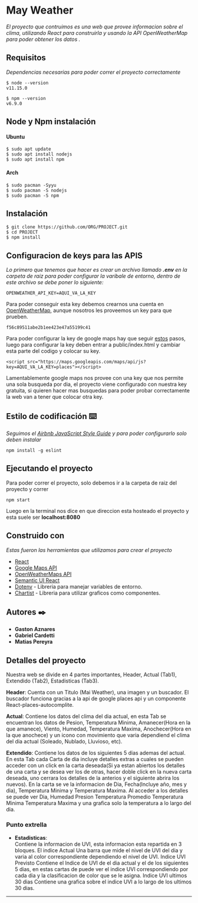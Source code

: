 # May Weather

_El proyecto que contruimos es una web que provee informacion sobre el clima, utilizando React para construirla y usando la API OpenWeatherMap para poder obtener los datos ._


## Requisitos

_Dependencias necesarias para poder correr el proyecto correctamente_

```
$ node --version
v11.15.0

$ npm --version
v6.9.0
```
## Node y Npm instalación
#### Ubuntu
    
    $ sudo apt update
    $ sudo apt install nodejs
    $ sudo apt install npm
    
#### Arch
    
    $ sudo pacman -Syyu
    $ sudo pacman -S nodejs
    $ sudo pacman -S npm

    
## Instalación

```
$ git clone https://github.com/ORG/PROJECT.git
$ cd PROJECT
$ npm install
```
## Configuracion de keys para las APIS
_Lo primero que tenemos que hacer es crear un archivo llamado **.env** en la carpeta de raiz para poder configurar la varibale de entorno, dentro de este archivo se debe poner lo siguiente:_
```
OPENWEATHER_API_KEY=AQUI_VA_LA_KEY
```
Para poder conseguir esta key debemos crearnos una cuenta en [OpenWeatherMap](https://openweathermap.org/), aunque nosotros les proveemos un key para que prueben.
```
f56c89511abe2b1ee423e47a55199c41
```

Para poder configurar la key de google maps hay que seguir [estos](https://developers.google.com/maps/documentation/javascript/get-api-key) pasos, luego para configurar la key deben entrar a public/index.html y cambiar esta parte del codigo y colocar su key.

```
<script src="https://maps.googleapis.com/maps/api/js?key=AQUI_VA_LA_KEY=places"></script>
```

Lamentablemente google maps nos provee con una key que nos permite una sola busqueda por dia, el proyecto viene configurado con nuestra key gratuita, si quieren hacer mas busquedas para poder probar correctamente la web van a tener que colocar otra key.

## Estilo de codificación ⌨️

_Seguimos el [Airbnb JavaScript Style Guide](https://github.com/airbnb/javascript) y para poder configurarlo solo deben instalar_

```
npm install -g eslint
```
## Ejecutando el proyecto
Para poder correr el proyecto, solo debemos ir a la carpeta de raiz del proyecto y correr
```
npm start
```
Luego en la terminal nos dice en que direccion esta hosteado el proyecto y esta suele ser **localhost:8080**

## Construido con

_Estas fueron las herramientas que utilizamos para crear el proyecto_

* [React ](https://reactjs.org/)
* [Google Maps API ](https://developers.google.com/maps/documentation/)
* [OpenWeatherMaps API](https://openweathermap.org/api)
* [Semantic UI React ](https://react.semantic-ui.com/)
* [Dotenv](https://github.com/mrsteele/dotenv-webpack) - Libreria para manejar variables de entorno.
* [Chartist](https://github.com/fraserxu/react-chartist) - Libreria para utilizar graficos como componentes.


## Autores ✒️

* **Gaston Aznares**
* **Gabriel Cardetti** 
* **Matias Pereyra**  

## Detalles del proyecto  

Nuestra web se divide en 4 partes importantes, Header, Actual (Tab1), Extendido (Tab2), Estadisticas (Tab3).

**Header**: Cuenta con un Titulo (Mai Weather), una imagen y un buscador. El buscador funciona gracias a la api de google places api y un componente React-places-autocomplite.

**Actual**: Contiene los datos del clima del dia actual, en esta Tab se encuentran los datos de Pesion, Temperatura Minima, Amanecer(Hora en la que amanece), Viento, Humedad, Temperatura Maxima, Anochecer(Hora en la que anochece) y un icono con movimiento que varia dependiend el clima del dia actual (Soleado, Nublado, Lluvioso, etc).

**Extendido**: Contiene los datos de los siguientes 5 dias ademas del actual. En esta Tab cada Carta de dia incluye detalles extras a cuales se pueden acceder con un click en la carta deseada(Si ya estan abiertos los detalles de una carta y se desea ver los de otras, hacer doble click en la nueva carta deseada, uno cerrara los detalles de la anterios y el siguiente abrira los nuevos).
En la carta se ve la informacion de Dia, Fecha(Incluye año, mes y dia), Temperatura Minima y Temperatura Maxima. Al acceder a los detalles se puede ver Dia, Humedad Presion Temperatura Promedio Temperatura Minima Temperatura Maxima y una grafica solo la temperatura a lo largo del dia.

### Punto extrella
* **Estadisticas**:    
 Contiene la informacion de UVI, esta informacion esta repartida en 3 bloques. El indice Actual Una barra que mide el nivel de UVI del dia y varia al color correspondiente dependiendo el nivel de UVI.
Indice UVI Previsto Contiene el Indice de UVI de el dia actual y el de los siguientes 5 dias, en estas cartas de puede ver el indice UVI correspondiendo por cada dia y la clasificacion de color que se le asigna.
Indice UVI ultimos 30 dias Contiene una grafica sobre el indice UVI a lo largo de los ultimos 30 dias. 

---
